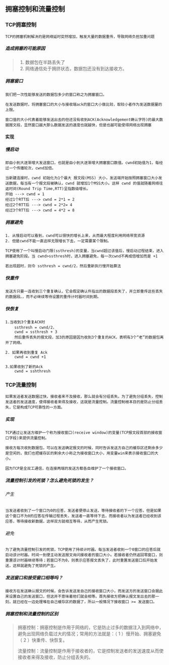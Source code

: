 ## 拥塞控制和流量控制

### TCP拥塞控制

~~~
TCP的拥塞机制解决的是网络延时突然增加，触发大量的数据重传，导致网络负担加重问题
~~~

##### 造成拥塞的可能原因

>1. 数据包在半路丢失了
>2. 网络通信处于拥挤状态，数据包还没有到达接收方。

##### 拥塞窗口

~~~
我们把一次性能够发送的数据包多少的窗口称之为拥塞窗口。

在发送数据时，将拥塞窗口的大小与接收端ack的窗口大小做比较，取较小者作为发送数据量的上限。

窗口值的大小代表着能够发送出去的但还没有收到ACK(Acknowledgement确认字符)的最大数据报文段，显然窗口越大那么数据发送的速度也就越快，但是也越可能使得网络出现拥塞
~~~

#### 实现

##### 慢启动

~~~
即由小到大逐渐增大发送窗口，也就是由小到大逐渐增大拥塞窗口数值。cwnd初始值为1，每经过一个传播轮次，cwnd加倍。

当新建连接时，cwnd 初始化为1个最大 报文段(MSS) 大小，发送端开始按照拥塞窗口大小发送数据，每当有一个报文段被确认，cwnd 就增加1个MSS大小。这样 cwnd 的值就随着网络往返时间(Round Trip Time,RTT)呈指数级增长。
开始 ---> cwnd = 1
经过1个RTT后 ---> cwnd = 2*1 = 2
经过2个RTT后 ---> cwnd = 2*2= 4
经过3个RTT后 ---> cwnd = 4*2 = 8

~~~

##### 拥塞避免

~~~
1. 从慢启动可以看到，cwnd可以很快的增长上来，从而最大程度利用网络带宽资源
2. 但是cwnd不能一直这样无限增长下去，一定需要某个限制。

TCP使用了一个叫慢启动门限(ssthresh)的变量，当cwnd超过该值后，慢启动过程结束，进入拥塞避免阶段。当 cwnd>ssthresh时，进入拥塞避免，每一次cwnd不再成倍增加而是 +1

若出现超时，则令 ssthresh = cwnd/2，然后重新执行慢开始算法
~~~

##### 快重传

~~~
发送方只要一连收到三个重复确认，它会假定确认件指出的数据段丢失了，并立即重传这些丢失的数据段。，而不必继续等待设置的重传计时器时间到期。
~~~

##### 快恢复

~~~
1.当收到3个重复ACK时
	ssthresh = cwnd/2，
	cwnd = ssthresh + 3
	然后重传丢失的报文段，加3的原因是因为收到3个重复的ACK，表明有3个“老”的数据包离开了网络。

2. 如果再收到重复 Ack
	cwnd = cwnd +1
	
3.如果收到了新的Ack
	cwnd = sshthresh
~~~



### TCP流量控制

~~~
如果发送者发送数据过快，接收者来不及接收，那么就会有分组丢失。为了避免分组丢失，控制发送者的发送速度，使得接收者来得及接收，这就是流量控制。流量控制根本目的是防止分组丢失，它是构成TCP可靠性的一方面。
~~~

##### 实现

~~~
TCP通过让发送方维护一个称为接收窗口(receive window)的变量(TCP报文段首部的接收窗口字段)来提供流量控制。

接收方每次收到数据包，可以在发送确定报文的时候，同时告诉发送方自己的缓存区还剩余多少是空闲的，我们也把缓存区的剩余大小称之为接收窗口大小，用变量win来表示接收窗口的大小。

因为TCP是全双工通信，在连接两端的发送方都各自维护了一个接收窗口。
~~~

##### 流量控制引发的死锁？怎么避免死锁的发生？

###### 产生

~~~
当发送者收到了一个窗口为0的应答，发送者便停止发送，等待接收者的下一个应答。但是如果这个窗口不为0的应答在传输过程丢失，发送者一直等待下去，而接收者以为发送者已经收到该应答，等待接收新数据，这样双方就相互等待，从而产生死锁。
~~~

###### 避免

~~~
为了避免流量控制引发的死锁，TCP使用了持续计时器。每当发送者收到一个0窗口的应答后就启动该计时器。时间一到便主动发送报文询问接收者的窗口大小。若接收者仍然返回零窗口，则重置该计时器继续等待；若窗口不为0，则表示应答报文丢失了，此时重置发送窗口后开始发送，这样就避免了死锁的产生。
~~~

##### 发送窗口和接受窗口相等吗？

~~~
接收方在发送确认报文的时候，会告诉发送发自己的接收窗口大小，而发送方的发送窗口会据此来设置自己的发送窗口，但这并不意味着他们就会相等。首先接收方把确认报文发出去的那一刻，就已经在一边处理堆在自己缓存区的数据了，所以一般情况下接收窗口 >= 发送窗口。
~~~

##### 拥塞控制和流量控制的区别

>拥塞控制：拥塞控制是作用于网络的，它是防止过多的数据注入到网络中，避免出现网络负载过大的情况；常用的方法就是：（ 1 ）慢开始、拥塞避免（ 2 ）快重传、快恢复。
>
>流量控制：流量控制是作用于接收者的，它是控制发送者的发送速度从而使接收者来得及接收，防止分组丢失的。
>
>